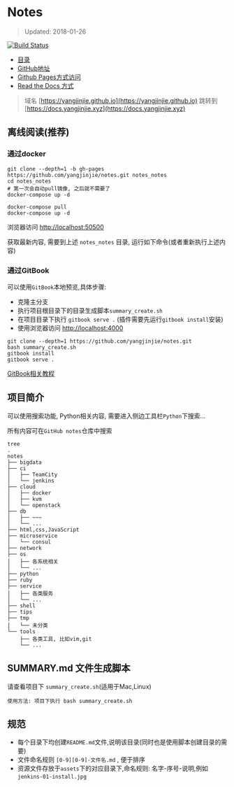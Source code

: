 # Notes

> Updated: 2018-01-26

[![Build Status](https://travis-ci.org/yangjinjie/notes.svg?branch=master)](https://travis-ci.org/yangjinjie/notes)

- [目录](https://yangjinjie.github.io/notes/SUMMARY.html)
- [GitHub地址](https://github.com/yangjinjie/notes)
- [Github Pages方式访问](https://yangjinjie.github.io/notes/)
- [Read the Docs 方式](https://notes.yangjinjie.xyz)

> 域名 [https://yangjinjie.github.io](https://yangjinjie.github.io) 跳转到 [https://docs.yangjinjie.xyz](https://docs.yangjinjie.xyz)

## 离线阅读(推荐)

### 通过docker

```shell
git clone --depth=1 -b gh-pages https://github.com/yangjinjie/notes.git notes_notes
cd notes_notes
# 第一次会自动pull镜像, 之后就不需要了
docker-compose up -d
```

```shell
docker-compose pull
docker-compose up -d
```

浏览器访问 [http://localhost:50500](http://localhost:50500)

获取最新内容, 需要到上述 `notes_notes` 目录, 运行如下命令(或者重新执行上述内容)

### 通过GitBook

可以使用`GitBook`本地预览,具体步骤:

* 克隆主分支
* 执行项目根目录下的目录生成脚本`summary_create.sh`
* 在项目目录下执行 `gitbook serve .` (插件需要先运行`gitbook install`安装)
* 使用浏览器访问 [http://localhost:4000](http://localhost:4000)

```shell
git clone --depth=1 https://github.com/yangjinjie/notes.git
bash summary_create.sh
gitbook install
gitbook serve .
```

[GitBook相关教程](tools/git/GitBook.md)

## 项目简介

可以使用搜索功能, Python相关内容, 需要进入侧边工具栏`Python`下搜索...

所有内容可在`GitHub notes`仓库中搜索

```shell
tree
.
notes
├── bigdata
├── ci
│   ├── TeamCity
│   └── jenkins
├── cloud
│   ├── docker
│   ├── kvm
│   └── openstack
├── db
│   ├── ~~~
│   └── ...
├── html,css,JavaScript
├── microservice
│   └── consul
├── network
├── os
│   ├── 各系统相关
│   └── ...
├── python
├── ruby
├── service
│   ├── 各类服务
│   └── ...
├── shell
├── tips
├── tmp
│   └── 未分类
└── tools
    ├── 各类工具, 比如vim,git
    └── ...
```

## SUMMARY.md 文件生成脚本

请查看项目下 `summary_create.sh`(适用于Mac,Linux)

    使用方法: 项目下执行 bash summary_create.sh

## 规范

* 每个目录下均创建`README.md`文件,说明该目录(同时也是使用脚本创建目录的需要)
* 文件命名规则 `[0-9][0-9]-文件名.md` , 便于排序
* 资源文件存放于`assets`下的对应目录下,命名规则: 名字-序号-说明,例如`jenkins-01-install.jpg`
